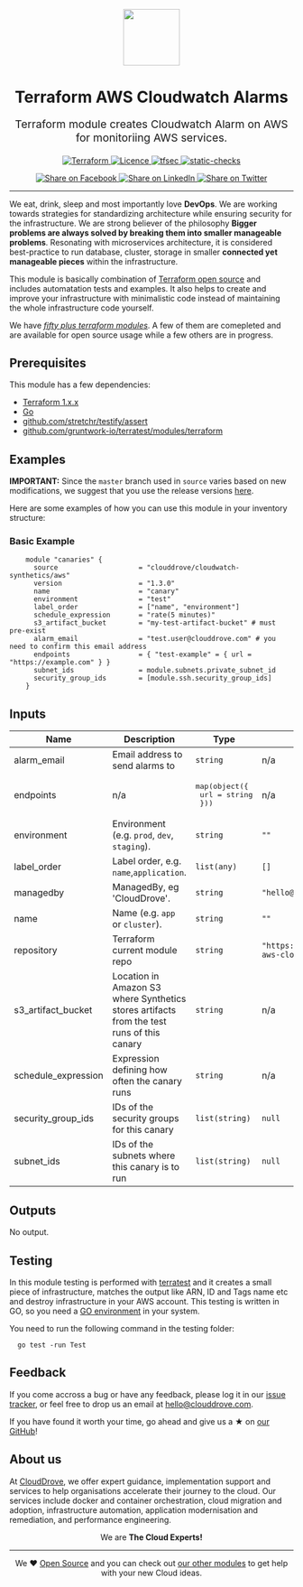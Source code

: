 <!-- This file was automatically generated by the `geine`. Make all changes to `README.yaml` and run `make readme` to rebuild this file. -->

<p align="center"> <img src="https://user-images.githubusercontent.com/50652676/62349836-882fef80-b51e-11e9-99e3-7b974309c7e3.png" width="100" height="100"></p>


<h1 align="center">
    Terraform AWS Cloudwatch Alarms
</h1>

<p align="center" style="font-size: 1.2rem;"> 
    Terraform module creates Cloudwatch Alarm on AWS for monitoriing AWS services.
     </p>

<p align="center">

<a href="https://www.terraform.io">
  <img src="https://img.shields.io/badge/Terraform-v1.1.7-green" alt="Terraform">
</a>
<a href="LICENSE.md">
  <img src="https://img.shields.io/badge/License-APACHE-blue.svg" alt="Licence">
</a>
<a href="https://github.com/clouddrove/terraform-aws-cloudwatch-alarms/actions/workflows/tfsec.yml">
  <img src="https://github.com/clouddrove/terraform-aws-cloudwatch-alarms/actions/workflows/tfsec.yml/badge.svg" alt="tfsec">
</a>
<a href="https://github.com/clouddrove/terraform-aws-cloudwatch-alarms/actions/workflows/terraform.yml">
  <img src="https://github.com/clouddrove/terraform-aws-cloudwatch-alarms/actions/workflows/terraform.yml/badge.svg" alt="static-checks">
</a>


</p>
<p align="center">

<a href='https://facebook.com/sharer/sharer.php?u=https://github.com/clouddrove/terraform-aws-cloudwatch-alarms'>
  <img title="Share on Facebook" src="https://user-images.githubusercontent.com/50652676/62817743-4f64cb80-bb59-11e9-90c7-b057252ded50.png" />
</a>
<a href='https://www.linkedin.com/shareArticle?mini=true&title=Terraform+AWS+Cloudwatch+Alarms&url=https://github.com/clouddrove/terraform-aws-cloudwatch-alarms'>
  <img title="Share on LinkedIn" src="https://user-images.githubusercontent.com/50652676/62817742-4e339e80-bb59-11e9-87b9-a1f68cae1049.png" />
</a>
<a href='https://twitter.com/intent/tweet/?text=Terraform+AWS+Cloudwatch+Alarms&url=https://github.com/clouddrove/terraform-aws-cloudwatch-alarms'>
  <img title="Share on Twitter" src="https://user-images.githubusercontent.com/50652676/62817740-4c69db00-bb59-11e9-8a79-3580fbbf6d5c.png" />
</a>

</p>
<hr>


We eat, drink, sleep and most importantly love **DevOps**. We are working towards strategies for standardizing architecture while ensuring security for the infrastructure. We are strong believer of the philosophy <b>Bigger problems are always solved by breaking them into smaller manageable problems</b>. Resonating with microservices architecture, it is considered best-practice to run database, cluster, storage in smaller <b>connected yet manageable pieces</b> within the infrastructure. 

This module is basically combination of [Terraform open source](https://www.terraform.io/) and includes automatation tests and examples. It also helps to create and improve your infrastructure with minimalistic code instead of maintaining the whole infrastructure code yourself.

We have [*fifty plus terraform modules*][terraform_modules]. A few of them are comepleted and are available for open source usage while a few others are in progress.




## Prerequisites

This module has a few dependencies: 

- [Terraform 1.x.x](https://learn.hashicorp.com/terraform/getting-started/install.html)
- [Go](https://golang.org/doc/install)
- [github.com/stretchr/testify/assert](https://github.com/stretchr/testify)
- [github.com/gruntwork-io/terratest/modules/terraform](https://github.com/gruntwork-io/terratest)







## Examples


**IMPORTANT:** Since the `master` branch used in `source` varies based on new modifications, we suggest that you use the release versions [here](https://github.com/clouddrove/terraform-aws-cloudwatch-alarms/releases).


Here are some examples of how you can use this module in your inventory structure:
### Basic Example
```hcl
    module "canaries" {
      source                    = "clouddrove/cloudwatch-synthetics/aws"
      version                   = "1.3.0"
      name                      = "canary"
      environment               = "test"
      label_order               = ["name", "environment"]
      schedule_expression       = "rate(5 minutes)"
      s3_artifact_bucket        = "my-test-artifact-bucket" # must pre-exist
      alarm_email               = "test.user@clouddrove.com" # you need to confirm this email address
      endpoints                 = { "test-example" = { url = "https://example.com" } }
      subnet_ids                = module.subnets.private_subnet_id
      security_group_ids        = [module.ssh.security_group_ids]    
    }
```






## Inputs

| Name | Description | Type | Default | Required |
|------|-------------|------|---------|:--------:|
| alarm\_email | Email address to send alarms to | `string` | n/a | yes |
| endpoints | n/a | <pre>map(object({<br>    url = string<br>  }))</pre> | n/a | yes |
| environment | Environment (e.g. `prod`, `dev`, `staging`). | `string` | `""` | no |
| label\_order | Label order, e.g. `name`,`application`. | `list(any)` | `[]` | no |
| managedby | ManagedBy, eg 'CloudDrove'. | `string` | `"hello@clouddrove.com"` | no |
| name | Name  (e.g. `app` or `cluster`). | `string` | `""` | no |
| repository | Terraform current module repo | `string` | `"https://github.com/clouddrove/terraform-aws-cloudwatch-alarms"` | no |
| s3\_artifact\_bucket | Location in Amazon S3 where Synthetics stores artifacts from the test runs of this canary | `string` | n/a | yes |
| schedule\_expression | Expression defining how often the canary runs | `string` | n/a | yes |
| security\_group\_ids | IDs of the security groups for this canary | `list(string)` | `null` | no |
| subnet\_ids | IDs of the subnets where this canary is to run | `list(string)` | `null` | no |

## Outputs

No output.




## Testing
In this module testing is performed with [terratest](https://github.com/gruntwork-io/terratest) and it creates a small piece of infrastructure, matches the output like ARN, ID and Tags name etc and destroy infrastructure in your AWS account. This testing is written in GO, so you need a [GO environment](https://golang.org/doc/install) in your system. 

You need to run the following command in the testing folder:
```hcl
  go test -run Test
```



## Feedback 
If you come accross a bug or have any feedback, please log it in our [issue tracker](https://github.com/clouddrove/terraform-aws-cloudwatch-alarms/issues), or feel free to drop us an email at [hello@clouddrove.com](mailto:hello@clouddrove.com).

If you have found it worth your time, go ahead and give us a ★ on [our GitHub](https://github.com/clouddrove/terraform-aws-cloudwatch-alarms)!

## About us

At [CloudDrove][website], we offer expert guidance, implementation support and services to help organisations accelerate their journey to the cloud. Our services include docker and container orchestration, cloud migration and adoption, infrastructure automation, application modernisation and remediation, and performance engineering.

<p align="center">We are <b> The Cloud Experts!</b></p>
<hr />
<p align="center">We ❤️  <a href="https://github.com/clouddrove">Open Source</a> and you can check out <a href="https://github.com/clouddrove">our other modules</a> to get help with your new Cloud ideas.</p>

  [website]: https://clouddrove.com
  [github]: https://github.com/clouddrove
  [linkedin]: https://cpco.io/linkedin
  [twitter]: https://twitter.com/clouddrove/
  [email]: https://clouddrove.com/contact-us.html
  [terraform_modules]: https://github.com/clouddrove?utf8=%E2%9C%93&q=terraform-&type=&language=
